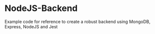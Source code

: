 # NodeJS-Backend
Example code for reference to create a robust backend using MongoDB, Express, NodeJS and Jest
